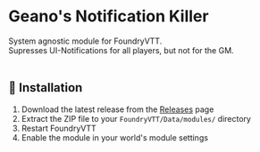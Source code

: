 # Geano's Notification Killer </br>
System agnostic module for FoundryVTT. </br>
Supresses UI-Notifications for all players, but not for the GM. </br> </br>

## 🚀 Installation

1. Download the latest release from the [Releases](../../releases) page
2. Extract the ZIP file to your `FoundryVTT/Data/modules/` directory
3. Restart FoundryVTT
4. Enable the module in your world's module settings

